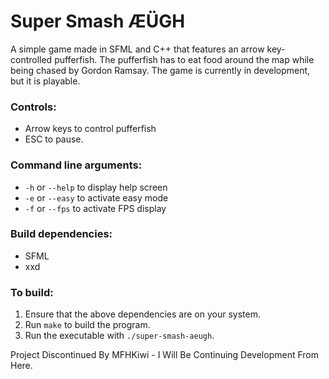 # Super Smash ÆÜGH
A simple game made in SFML and C++ that features an arrow key-controlled pufferfish. The pufferfish has to eat food around the map while being chased by Gordon Ramsay. The game is currently in development, but it is playable.

### Controls:
* Arrow keys to control pufferfish
* ESC to pause.

### Command line arguments:
* `-h` or `--help` to display help screen
* `-e` or `--easy` to activate easy mode
* `-f` or `--fps` to activate FPS display

### Build dependencies:
* SFML
* xxd

### To build:
1. Ensure that the above dependencies are on your system.
2. Run `make` to build the program.
3. Run the executable with `./super-smash-aeugh`.

Project Discontinued By MFHKiwi - I Will Be Continuing Development From Here.
